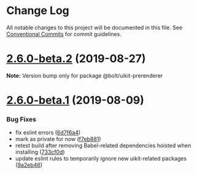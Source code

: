 # Change Log

All notable changes to this project will be documented in this file.
See [Conventional Commits](https://conventionalcommits.org) for commit guidelines.

# [2.6.0-beta.2](https://github.com/Tribex/prerenderer/compare/v2.6.0-beta.1...v2.6.0-beta.2) (2019-08-27)

**Note:** Version bump only for package @bolt/uikit-prerenderer





# [2.6.0-beta.1](https://github.com/Tribex/prerenderer/compare/v2.5.6...v2.6.0-beta.1) (2019-08-09)


### Bug Fixes

* fix eslint errors ([6d7f6a4](https://github.com/Tribex/prerenderer/commit/6d7f6a4))
* mark as private for now ([f7eb881](https://github.com/Tribex/prerenderer/commit/f7eb881))
* retest build after removing Babel-related dependencies hoisted when installing ([733cf0d](https://github.com/Tribex/prerenderer/commit/733cf0d))
* update eslint rules to temporarily ignore new uikit-related packages ([9a2eb46](https://github.com/Tribex/prerenderer/commit/9a2eb46))
